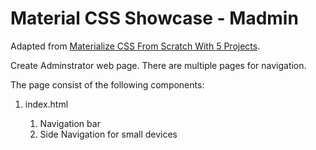 # Material CSS Showcase - Madmin

Adapted from [Materialize CSS From Scratch With 5 Projects](https://www.safaribooksonline.com/library/view/materialize-css-from/9781789538724/).

Create Adminstrator web page. There are multiple pages for navigation.

The page consist of the following components:

1.  index.html

    1.  Navigation bar
    2.  Side Navigation for small devices
